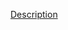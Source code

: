 [Description](https://medium.com/@manjotsingh0074/did-a-enqueueaction-action-grouped-your-actions-f33ce710f0e3)